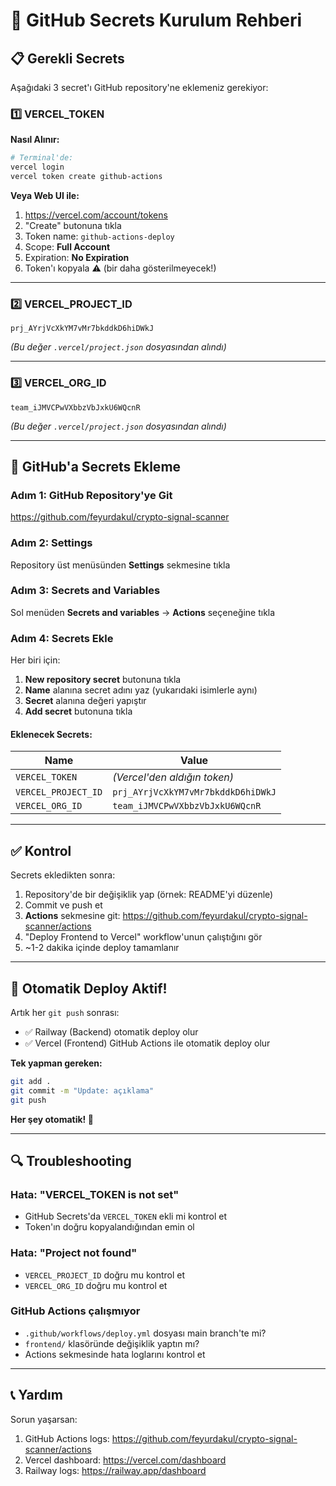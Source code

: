 # 🔐 GitHub Secrets Kurulum Rehberi

## 📋 Gerekli Secrets

Aşağıdaki 3 secret'ı GitHub repository'ne eklemeniz gerekiyor:

### 1️⃣ VERCEL_TOKEN

**Nasıl Alınır:**

```bash
# Terminal'de:
vercel login
vercel token create github-actions
```

**Veya Web UI ile:**
1. https://vercel.com/account/tokens
2. "Create" butonuna tıkla
3. Token name: `github-actions-deploy`
4. Scope: **Full Account**
5. Expiration: **No Expiration**
6. Token'ı kopyala ⚠️ (bir daha gösterilmeyecek!)

---

### 2️⃣ VERCEL_PROJECT_ID

```
prj_AYrjVcXkYM7vMr7bkddkD6hiDWkJ
```

*(Bu değer `.vercel/project.json` dosyasından alındı)*

---

### 3️⃣ VERCEL_ORG_ID

```
team_iJMVCPwVXbbzVbJxkU6WQcnR
```

*(Bu değer `.vercel/project.json` dosyasından alındı)*

---

## 🔧 GitHub'a Secrets Ekleme

### Adım 1: GitHub Repository'ye Git
https://github.com/feyurdakul/crypto-signal-scanner

### Adım 2: Settings
Repository üst menüsünden **Settings** sekmesine tıkla

### Adım 3: Secrets and Variables
Sol menüden **Secrets and variables** → **Actions** seçeneğine tıkla

### Adım 4: Secrets Ekle

Her biri için:
1. **New repository secret** butonuna tıkla
2. **Name** alanına secret adını yaz (yukarıdaki isimlerle aynı)
3. **Secret** alanına değeri yapıştır
4. **Add secret** butonuna tıkla

#### Eklenecek Secrets:

| Name | Value |
|------|-------|
| `VERCEL_TOKEN` | *(Vercel'den aldığın token)* |
| `VERCEL_PROJECT_ID` | `prj_AYrjVcXkYM7vMr7bkddkD6hiDWkJ` |
| `VERCEL_ORG_ID` | `team_iJMVCPwVXbbzVbJxkU6WQcnR` |

---

## ✅ Kontrol

Secrets ekledikten sonra:

1. Repository'de bir değişiklik yap (örnek: README'yi düzenle)
2. Commit ve push et
3. **Actions** sekmesine git: https://github.com/feyurdakul/crypto-signal-scanner/actions
4. "Deploy Frontend to Vercel" workflow'unun çalıştığını gör
5. ~1-2 dakika içinde deploy tamamlanır

---

## 🚀 Otomatik Deploy Aktif!

Artık her `git push` sonrası:
- ✅ Railway (Backend) otomatik deploy olur
- ✅ Vercel (Frontend) GitHub Actions ile otomatik deploy olur

**Tek yapman gereken:**
```bash
git add .
git commit -m "Update: açıklama"
git push
```

**Her şey otomatik! 🎉**

---

## 🔍 Troubleshooting

### Hata: "VERCEL_TOKEN is not set"
- GitHub Secrets'da `VERCEL_TOKEN` ekli mi kontrol et
- Token'ın doğru kopyalandığından emin ol

### Hata: "Project not found"
- `VERCEL_PROJECT_ID` doğru mu kontrol et
- `VERCEL_ORG_ID` doğru mu kontrol et

### GitHub Actions çalışmıyor
- `.github/workflows/deploy.yml` dosyası main branch'te mi?
- `frontend/` klasöründe değişiklik yaptın mı?
- Actions sekmesinde hata loglarını kontrol et

---

## 📞 Yardım

Sorun yaşarsan:
1. GitHub Actions logs: https://github.com/feyurdakul/crypto-signal-scanner/actions
2. Vercel dashboard: https://vercel.com/dashboard
3. Railway logs: https://railway.app/dashboard

